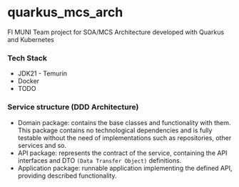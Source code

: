 # quarkus_mcs_arch
FI MUNI Team project for SOA/MCS Architecture developed with Quarkus and Kubernetes

### Tech Stack
- JDK21 - Temurin
- Docker
- TODO

### Service structure (DDD Architecture)
- Domain package: contains the base classes and functionality with them. This package 
contains no technological dependencies and is fully testable without the need of 
implementations such as repositories, other services and so.
- API package: represents the contract of the service, containing the API interfaces 
and DTO `(Data Transfer Object)` definitions.
- Application package: runnable application implementing the defined API, providing 
described functionality.
